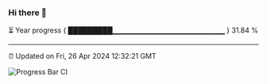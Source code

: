 ### Hi there 👋

⏳ Year progress { █████████▁▁▁▁▁▁▁▁▁▁▁▁▁▁▁▁▁▁▁▁▁ } 31.84 %

---

⏰ Updated on Fri, 26 Apr 2024 12:32:21 GMT

![Progress Bar CI](https://github.com/ZhaoGui/ZhaoGui/workflows/Progress%20Bar%20CI/badge.svg)
